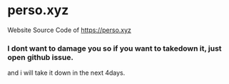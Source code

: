 # perso.xyz
Website Source Code of https://perso.xyz

### I dont want to damage you so if you want to takedown it, just open github issue.
and i will take it down in the next 4days.
